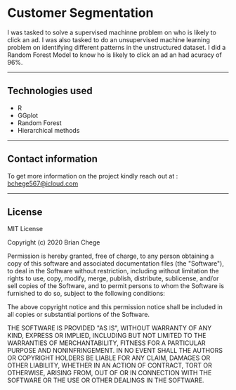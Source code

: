 # Customer Segmentation
I was tasked to solve a supervised machinne problem on who is likely to click an ad. I was also tasked to do an unsupervised machine learning problem on identifying different patterns in the unstructured dataset.
I did a Random Forest Model to know ho is likely to click an ad an had acuracy of 96%. 

----
## Technologies used
*  R
*  GGplot
*  Random Forest
*  Hierarchical methods


----
## Contact information
To get more information on the project kindly reach out at : bchege567@icloud.com


----
## License

MIT License

Copyright (c) 2020 Brian Chege

Permission is hereby granted, free of charge, to any person obtaining a copy of this software and associated documentation files (the "Software"), to deal in the Software without restriction, including without limitation the rights to use, copy, modify, merge, publish, distribute, sublicense, and/or sell copies of the Software, and to permit persons to whom the Software is furnished to do so, subject to the following conditions:

The above copyright notice and this permission notice shall be included in all copies or substantial portions of the Software.

THE SOFTWARE IS PROVIDED "AS IS", WITHOUT WARRANTY OF ANY KIND, EXPRESS OR IMPLIED, INCLUDING BUT NOT LIMITED TO THE WARRANTIES OF MERCHANTABILITY, FITNESS FOR A PARTICULAR PURPOSE AND NONINFRINGEMENT. IN NO EVENT SHALL THE AUTHORS OR COPYRIGHT HOLDERS BE LIABLE FOR ANY CLAIM, DAMAGES OR OTHER LIABILITY, WHETHER IN AN ACTION OF CONTRACT, TORT OR OTHERWISE, ARISING FROM, OUT OF OR IN CONNECTION WITH THE SOFTWARE OR THE USE OR OTHER DEALINGS IN THE SOFTWARE.
